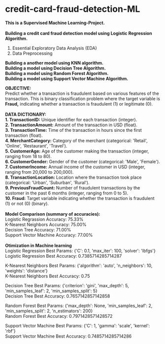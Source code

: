 # credit-card-fraud-detection-ML
<b>This is a Supervised Machine Learning-Project.</b><br><br>
<b>Building a credit card fraud detection model using Logistic Regression Algorithm.</b>
1. Essential Exploratory Data Analysis (EDA)<br>
2. Data Preprocessing</br>


<b>Building a another model using KNN algorithm.</b>
<br>
<b>Building a model using Decision Tree Algorithm.</b>
<br>
<b>Building a model using Random Forest Algorithm.</b>
<br>
<b>Building a model using Support Vector Machine Algorithm.</b>

<b>OBJECTIVE:</b>
<br>
Predict whether a transaction is fraudulent based on various features of the transaction. This is binary classification problem where the target variable is <b>Fraud,</b> indicating whether a transaction is fraudulent (1) or legitimate (0).
<br><br>
<b>DATA DICTIONARY:</b><br>
<b>1. TransactionID:</b> Unique identifier for each transaction (integer).<br>
<b>2. TransactionAmount:</b> Amount of the transaction in USD (float).<br>
<b>3. TransactionTime:</b> Time of the transaction in hours since the first transaction (float).<br>
<b>4. MerchantCategory:</b> Category of the merchant (categorical: 'Retail', 'Online', 'Restaurant', 'Travel').<br>
<b>5. CustomerAge:</b> Age of the customer making the transaction (integer, ranging from 18 to 80).<br>
<b>6. CustomerGender:</b> Gender of the customer (categorical: 'Male', 'Female').<br>
<b>7. CustomerIncome:</b> Annual income of the customer in USD (integer, ranging from 20,000 to 200,000).<br>
<b>8. TransactionLocation:</b> Location where the transaction took place (categorical: 'Urban', 'Suburban', 'Rural').<br>
<b>9. PreviousFraudCount:</b> Number of fraudulent transactions by the customer in the past 6 months (integer, ranging from 0 to 5).<br>
<b>10. Fraud:</b> Target variable indicating whether the transaction is fraudulent (1) or not (0) (binary).<br>
<br>
<b>Model Comparison (summary of accuracies):</b><br>
Logistic Regrassion Accuracy: 75.33%<br>
K-Nearest Neighbors Accuracy: 75.00%<br>
Decision Tree Accuracy: 71.00%<br>
Support Vector Machine Accuracy: 77.00%<br>
<br>
<b>Otimization in Machine learning</b>
<br>
Logistic Regression Best Params: {'C': 0.1, 'max_iter': 100, 'solver': 'lbfgs'}<br>
Logistic Regression Best Accuracy: 0.7385714285714287<br>

K-Nearest Neighbors Best Params: {'algorithm': 'auto', 'n_neighbors': 10, 'weights': 'distance'}<br>
K-Nearest Neighbors Best Accuracy: 0.75<br>

Decision Tree Best Params: {'criterion': 'gini', 'max_depth': 5, 'min_samples_leaf': 2, 'min_samples_split': 5}<br>
Decision Tree Best Accuracy: 0.7657142857142858<br>

Random Forest Best Params: {'max_depth': None, 'min_samples_leaf': 2, 'min_samples_split': 2, 'n_estimators': 200}<br>
Random Forest Best Accuracy: 0.7971428571428572<br>

Support Vector Machine Best Params: {'C': 1, 'gamma': 'scale', 'kernel': 'rbf'}<br>
Support Vector Machine Best Accuracy: 0.7485714285714286<br>

